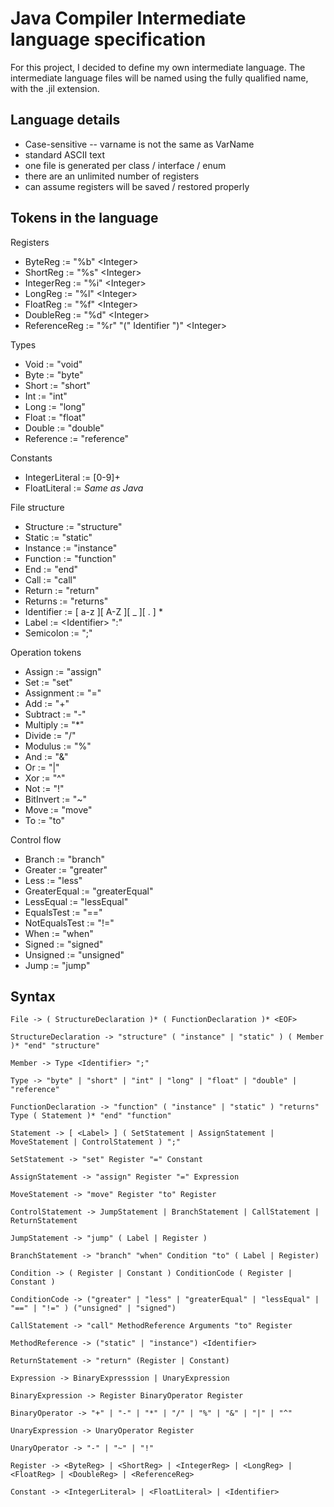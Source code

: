 # Java Compiler Intermediate language specification
For this project, I decided to define my own intermediate language.
The intermediate language files will be named using the fully qualified name, with the .jil extension.

## Language details
- Case-sensitive -- varname is not the same as VarName
- standard ASCII text
- one file is generated per class / interface / enum
- there are an unlimited number of registers
- can assume registers will be saved / restored properly

## Tokens in the language

Registers
- ByteReg := "%b" &lt;Integer&gt;
- ShortReg := "%s" &lt;Integer&gt;
- IntegerReg := "%i" &lt;Integer&gt;
- LongReg := "%l" &lt;Integer&gt;
- FloatReg := "%f" &lt;Integer&gt;
- DoubleReg := "%d" &lt;Integer&gt;
- ReferenceReg := "%r" "(" Identifier ")" &lt;Integer&gt;

Types
- Void := "void"
- Byte := "byte"
- Short := "short"
- Int := "int"
- Long := "long"
- Float := "float"
- Double := "double"
- Reference := "reference"

Constants
- IntegerLiteral := [0-9]+
- FloatLiteral := *Same as Java*

File structure
- Structure := "structure"
- Static := "static"
- Instance := "instance"
- Function := "function"
- End := "end"
- Call := "call"
- Return := "return"
- Returns := "returns"
- Identifier := \[ a-z \]\[ A-Z \]\[ \_ \]\[ \. \] \*
- Label := &lt;Identifier&gt; ":"
- Semicolon := ";"

Operation tokens
- Assign := "assign"
- Set := "set"
- Assignment := "="
- Add := "+"
- Subtract := "-"
- Multiply := "\*"
- Divide := "/"
- Modulus := "%"
- And := "&"
- Or := "|"
- Xor := "^"
- Not := "!"
- BitInvert := "~"
- Move := "move"
- To := "to"

Control flow
- Branch := "branch"
- Greater := "greater"
- Less := "less"
- GreaterEqual := "greaterEqual"
- LessEqual := "lessEqual"
- EqualsTest := "=="
- NotEqualsTest := "!="
- When := "when"
- Signed := "signed"
- Unsigned := "unsigned"
- Jump := "jump"

## Syntax
```
File -> ( StructureDeclaration )* ( FunctionDeclaration )* <EOF>

StructureDeclaration -> "structure" ( "instance" | "static" ) ( Member )* "end" "structure"

Member -> Type <Identifier> ";"

Type -> "byte" | "short" | "int" | "long" | "float" | "double" | "reference"

FunctionDeclaration -> "function" ( "instance" | "static" ) "returns" Type ( Statement )* "end" "function"

Statement -> [ <Label> ] ( SetStatement | AssignStatement | MoveStatement | ControlStatement ) ";"

SetStatement -> "set" Register "=" Constant

AssignStatement -> "assign" Register "=" Expression

MoveStatement -> "move" Register "to" Register

ControlStatement -> JumpStatement | BranchStatement | CallStatement | ReturnStatement

JumpStatement -> "jump" ( Label | Register )

BranchStatement -> "branch" "when" Condition "to" ( Label | Register)

Condition -> ( Register | Constant ) ConditionCode ( Register | Constant )

ConditionCode -> ("greater" | "less" | "greaterEqual" | "lessEqual" | "==" | "!=" ) ("unsigned" | "signed")

CallStatement -> "call" MethodReference Arguments "to" Register

MethodReference -> ("static" | "instance") <Identifier>

ReturnStatement -> "return" (Register | Constant)

Expression -> BinaryExpresssion | UnaryExpression

BinaryExpression -> Register BinaryOperator Register

BinaryOperator -> "+" | "-" | "*" | "/" | "%" | "&" | "|" | "^"

UnaryExpression -> UnaryOperator Register

UnaryOperator -> "-" | "~" | "!"

Register -> <ByteReg> | <ShortReg> | <IntegerReg> | <LongReg> | <FloatReg> | <DoubleReg> | <ReferenceReg>

Constant -> <IntegerLiteral> | <FloatLiteral> | <Identifier>
```

